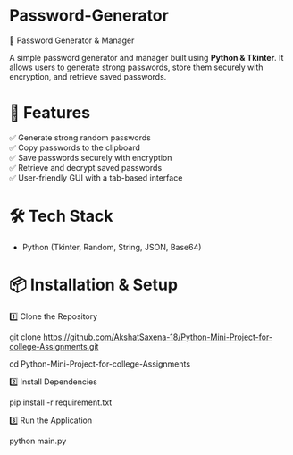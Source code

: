 # Password-Generator
 🔐 Password Generator & Manager

A simple password generator and manager built using **Python & Tkinter**. It allows users to generate strong passwords, store them securely with encryption, and retrieve saved passwords.

# 🚀 Features
 
✅ Generate strong random passwords  
✅ Copy passwords to the clipboard  
✅ Save passwords securely with encryption  
✅ Retrieve and decrypt saved passwords  
✅ User-friendly GUI with a tab-based interface  

 # 🛠 Tech Stack
- Python (Tkinter, Random, String, JSON, Base64)

 # 📦 Installation & Setup

1️⃣ Clone the Repository  

git clone https://github.com/AkshatSaxena-18/Python-Mini-Project-for-college-Assignments.git

cd Python-Mini-Project-for-college-Assignments

2️⃣ Install Dependencies

pip install -r requirement.txt

3️⃣ Run the Application

python main.py

